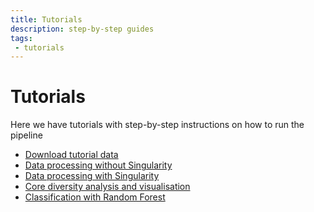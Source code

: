 ```yaml
---
title: Tutorials
description: step-by-step guides
tags:
 - tutorials
---
```


# Tutorials

Here we have tutorials with step-by-step instructions on how to run the pipeline

 - [Download tutorial data](download-tutorial-data)
 - [Data processing without Singularity](tutorial-no-singularity)
 - [Data processing with Singularity](tutorial-with-singularity)
 - [Core diversity analysis and visualisation](core-diversity-analysis-visualisation)
 - [Classification with Random Forest](classification-random-forest)

<!-- Would you like to see another question type, or another kind of extra? Please [open an issue]({{ site.repo }}/issues/new). -->
